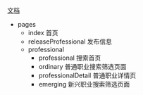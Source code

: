 <a href="https://www.yuque.com/docs/share/15792ec2-170c-4368-9f37-2b9f82ba4c14#P8LXP">文档</a>
- pages
  - index 首页
  - releaseProfessional 发布信息
  - professional
    - professional 搜索首页
    - ordinary 普通职业搜索筛选页面
    - professionalDetail 普通职业详情页
    - emerging 新兴职业搜索筛选页面
   